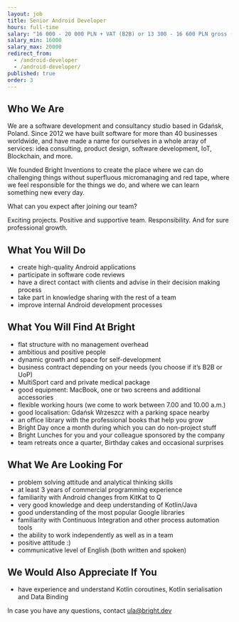 ```yaml
---
layout: job
title: Senior Android Developer
hours: full-time
salary: "16 000 - 20 000 PLN + VAT (B2B) or 13 300 - 16 600 PLN gross (UoP)"
salary_min: 16000
salary_max: 20000
redirect_from:
  - /android-developer
  - /android-developer/
published: true
order: 3
---
```

## Who We Are

We are a software development and consultancy studio based in Gdańsk, Poland. Since 2012 we have built software for more than 40 businesses worldwide, and have made a name for ourselves in a whole array of services: idea consulting, product design, software development, IoT, Blockchain, and more.

We founded Bright Inventions to create the place where we can do challenging things without superfluous micromanaging and red tape, where we feel responsible for the things we do, and where we can learn something new every day.

What can you expect after joining our team? 

Exciting projects. Positive and supportive team. Responsibility. And for sure professional growth. 

## What You Will Do

* create high-quality Android applications
* participate in software code reviews
* have a direct contact with clients and advise in their decision making process
* take part in knowledge sharing with the rest of a team
* improve internal Android development processes 

## What You Will Find At Bright

* flat structure with no management overhead
* ambitious and positive people 
* dynamic growth and space for self-development
* business contract depending on your needs (you choose if it’s B2B or UoP)
* MultiSport card and private medical package
* good equipment: MacBook, one or two screens and additional accessories
* flexible working hours (we come to work between 7.00 and 10.00 a.m.)
* good localisation: Gdańsk Wrzeszcz with a parking space nearby
* an office library with the professional books that help you grow
* Bright Day once a month during which you can do non-project stuff
* Bright Lunches for you and your colleague sponsored by the company
* team retreats once a quarter, Birthday cakes and occasional surprises

## What We Are Looking For

* problem solving attitude and analytical thinking skills
* at least 3 years of commercial programming experience
* familiarity with Android changes from KitKat to Q
* very good knowledge and deep understanding of Kotlin/Java
* good understanding of the most popular Google libraries
* familiarity with Continuous Integration and other process automation tools
* the ability to work independently as well as in a team
* positive attitude :)
* communicative level of English (both written and spoken)

## We Would Also Appreciate If You

* have experience and understand Kotlin coroutines, Kotlin serialisation and Data Binding



In case you have any questions, contact ula@bright.dev
